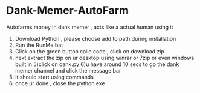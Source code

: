 # Dank-Memer-AutoFarm
Autofarms money in dank memer , acts like a actual human using it

1) Download Python , please choose add to path during installation
2) Run the RunMe.bat
3) Click on the green button calle code , click on download zip 
4) next extract the zip on ur desktop using winrar or 7zip or even windows built in 
5)click on dank.py 
6)u have around 10 secs to go the dank memer channel and click the message bar 
7) it should start using commands
8) once ur done , close the python.exe 
